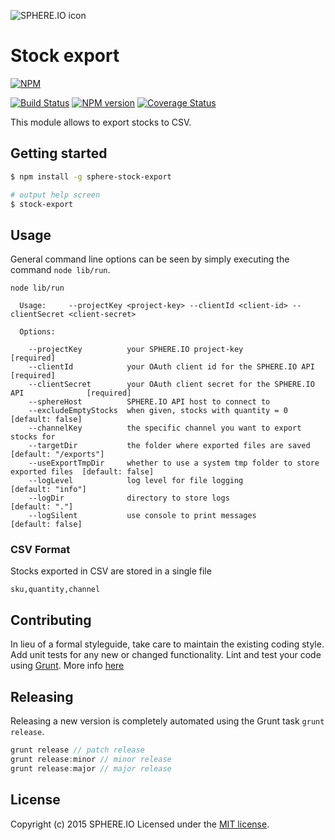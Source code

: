 ![SPHERE.IO icon](https://admin.sphere.io/assets/images/sphere_logo_rgb_long.png)

# Stock export

[![NPM](https://nodei.co/npm/sphere-stock-export.png?downloads=true)](https://www.npmjs.org/package/sphere-stock-export)

[![Build Status](https://secure.travis-ci.org/sphereio/sphere-stock-export.png?branch=master)](http://travis-ci.org/sphereio/sphere-stock-export) [![NPM version](https://badge.fury.io/js/sphere-stock-export.png)](http://badge.fury.io/js/sphere-stock-export) [![Coverage Status](https://coveralls.io/repos/sphereio/sphere-stock-export/badge.svg?branch=master)](https://coveralls.io/r/sphereio/sphere-stock-export?branch=master)

This module allows to export stocks to CSV.

## Getting started

```bash
$ npm install -g sphere-stock-export

# output help screen
$ stock-export
```

## Usage

General command line options can be seen by simply executing the command `node lib/run`.
```
node lib/run

  Usage:     --projectKey <project-key> --clientId <client-id> --clientSecret <client-secret>

  Options:

    --projectKey          your SPHERE.IO project-key                                  [required]
    --clientId            your OAuth client id for the SPHERE.IO API                  [required]
    --clientSecret        your OAuth client secret for the SPHERE.IO API              [required]
    --sphereHost          SPHERE.IO API host to connect to
    --excludeEmptyStocks  when given, stocks with quantity = 0                        [default: false]
    --channelKey          the specific channel you want to export stocks for
    --targetDir           the folder where exported files are saved                   [default: "/exports"]
    --useExportTmpDir     whether to use a system tmp folder to store exported files  [default: false]
    --logLevel            log level for file logging                                  [default: "info"]
    --logDir              directory to store logs                                     [default: "."]
    --logSilent           use console to print messages                               [default: false]
```

### CSV Format
Stocks exported in CSV are stored in a single file

```csv
sku,quantity,channel
```

## Contributing
In lieu of a formal styleguide, take care to maintain the existing coding style. Add unit tests for any new or changed functionality. Lint and test your code using [Grunt](http://gruntjs.com/).
More info [here](CONTRIBUTING.md)

## Releasing
Releasing a new version is completely automated using the Grunt task `grunt release`.

```javascript
grunt release // patch release
grunt release:minor // minor release
grunt release:major // major release
```

## License
Copyright (c) 2015 SPHERE.IO
Licensed under the [MIT license](LICENSE-MIT).
